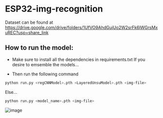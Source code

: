 # ESP32-img-recognition
Dataset can be found at https://drive.google.com/drive/folders/1UfVO9AhdGujUo2W2srFk6lWGrsMxuREC?usp=share_link


## How to run the model:

* Make sure to install all the dependencies in requirements.txt
If you desire to emsemble the models...

* Then run the following command
```bash
python run.py <regCNNModel>.pth <LayeredUnsuModel>.pth <img-file>
```

Else...
```bash
python run.py <model_name>.pth <img-file>
```
![image](https://github.com/user-attachments/assets/0769358d-c494-4ed5-9281-afec4ff2f9e4)


